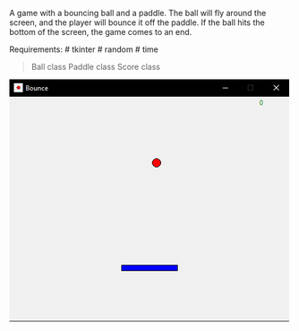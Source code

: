 A game with a bouncing ball and a paddle.
The ball will fly around the screen, and the player will bounce it
off the paddle. If the ball hits the bottom of the screen, the game
comes to an end.

Requirements:
	# tkinter
	# random
	# time

> Ball class
> Paddle class
> Score class


 ![](bounce.png)

